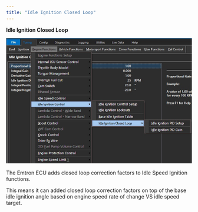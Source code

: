 ```yaml
---
title: "Idle Ignition Closed Loop"
---
```


**Idle Ignition Closed Loop**

![Image](</img/Idle Ignition 8.jpg>)


The Emtron ECU adds closed loop correction factors to Idle Speed Ignition functions. &nbsp;

This means it can added closed loop correction factors on top of the base idle ignition angle based on engine speed rate of change VS idle speed target.&nbsp; &nbsp;





